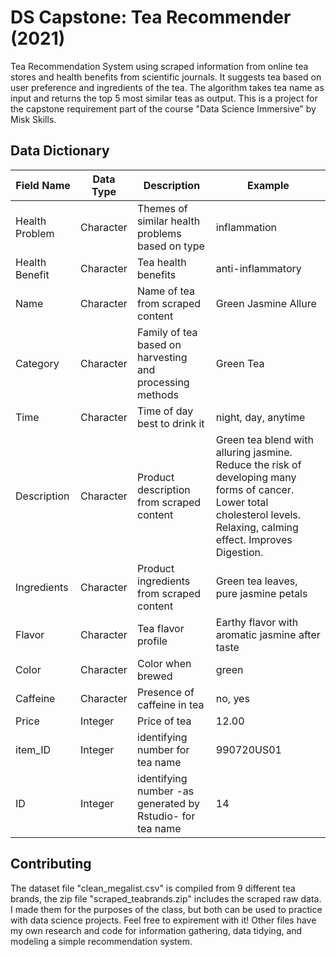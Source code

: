 # DS Capstone: Tea Recommender (2021)

Tea Recommendation System using scraped information from online tea stores and health benefits from scientific journals. It suggests tea based on user preference and ingredients of the tea. The algorithm takes tea name as input and returns the top 5 most similar teas as output. This is a project for the capstone requirement part of the course "Data Science Immersive" by Misk Skills. 

## Data Dictionary
| Field Name | Data Type | Description | Example |
| ---------- | ----------- | ---------- | ------- |
| Health Problem | Character | Themes of similar health problems based on type | inflammation |
| Health Benefit | Character | Tea health benefits | anti-inflammatory |
| Name | Character | Name of tea from scraped content | Green Jasmine Allure |
| Category | Character | Family of tea based on harvesting and processing methods | Green Tea |
| Time | Character | Time of day best to drink it | night, day, anytime |
| Description | Character | Product description from scraped content | Green tea blend with alluring jasmine. Reduce the risk of developing many forms of cancer. Lower total cholesterol levels. Relaxing, calming effect. Improves Digestion. |
| Ingredients | Character | Product ingredients from scraped content | Green tea leaves, pure jasmine petals |
| Flavor | Character | Tea flavor profile | Earthy flavor with aromatic jasmine after taste |
| Color | Character | Color when brewed | green |
| Caffeine | Character | Presence of caffeine in tea | no, yes |
| Price | Integer | Price of tea | 12.00 |
| item_ID | Integer | identifying number for tea name |	990720US01 |
| ID | Integer | identifying number -as generated by Rstudio- for tea name | 14 |

## Contributing
The dataset file "clean_megalist.csv" is compiled from 9 different tea brands, the zip file "scraped_teabrands.zip" includes the scraped raw data. I made them for the purposes of the class, but both can be used to practice with data science projects. Feel free to expirement with it! Other files have my own research and code for information gathering, data tidying, and modeling a simple recommendation system.
